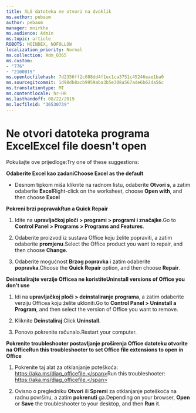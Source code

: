 ```yaml
---
title: XLS datoteka ne otvori na dvoklik
ms.author: pebaum
author: pebaum
manager: mnirkhe
ms.audience: Admin
ms.topic: article
ROBOTS: NOINDEX, NOFOLLOW
localization_priority: Normal
ms.collection: Adm_O365
ms.custom:
- "776"
- "2100015"
ms.openlocfilehash: 7d2356ff2c688dd4f1ec1ca3751c45246eae1ba0
ms.sourcegitcommit: 1d98db8acb9959aba3b5e308a567ade6b62da56c
ms.translationtype: MT
ms.contentlocale: hr-HR
ms.lasthandoff: 08/22/2019
ms.locfileid: "36530739"
---
```

# <a name="excel-file-doesnt-open"></a><span data-ttu-id="31541-102">Ne otvori datoteka programa Excel</span><span class="sxs-lookup"><span data-stu-id="31541-102">Excel file doesn't open</span></span>

<span data-ttu-id="31541-103">Pokušajte ove prijedloge:</span><span class="sxs-lookup"><span data-stu-id="31541-103">Try one of these suggestions:</span></span>

<span data-ttu-id="31541-104">**Odaberite Excel kao zadani**</span><span class="sxs-lookup"><span data-stu-id="31541-104">**Choose Excel as the default**</span></span>

* <span data-ttu-id="31541-105">Desnom tipkom miša kliknite na radnom listu, odaberite **Otvori s**, a zatim odaberite **Excel**</span><span class="sxs-lookup"><span data-stu-id="31541-105">Right-click on the worksheet, choose **Open with**, and then choose **Excel**</span></span>

<span data-ttu-id="31541-106">**Pokreni brzi popravak**</span><span class="sxs-lookup"><span data-stu-id="31541-106">**Run a Quick Repair**</span></span>

1. <span data-ttu-id="31541-107">Idite na **upravljačkoj ploči > programi > programi i značajke**.</span><span class="sxs-lookup"><span data-stu-id="31541-107">Go to **Control Panel > Programs > Programs and Features**.</span></span>

2. <span data-ttu-id="31541-108">Odaberite proizvod iz sustava Office koju želite popraviti, a zatim odaberite **promjenu**.</span><span class="sxs-lookup"><span data-stu-id="31541-108">Select the Office product you want to repair, and then choose **Change**.</span></span>

3. <span data-ttu-id="31541-109">Odaberite mogućnost **Brzog popravka** i zatim odaberite **popravka**.</span><span class="sxs-lookup"><span data-stu-id="31541-109">Choose the **Quick Repair** option, and then choose **Repair**.</span></span>

<span data-ttu-id="31541-110">**Deinstalirajte verzije Officea ne koristite**</span><span class="sxs-lookup"><span data-stu-id="31541-110">**Uninstall versions of Office you don't use**</span></span>

1. <span data-ttu-id="31541-111">Idi na **upravljačkoj ploči > deinstaliranje programa**, a zatim odaberite verziju Officea koju želite ukloniti.</span><span class="sxs-lookup"><span data-stu-id="31541-111">Go to **Control Panel > Uninstall a Program**, and then select the version of Office you want to remove.</span></span>

2. <span data-ttu-id="31541-112">Kliknite **Deinstaliraj**.</span><span class="sxs-lookup"><span data-stu-id="31541-112">Click **Uninstall**.</span></span>

3. <span data-ttu-id="31541-113">Ponovo pokrenite računalo.</span><span class="sxs-lookup"><span data-stu-id="31541-113">Restart your computer.</span></span>

<span data-ttu-id="31541-114">**Pokrenite troubleshooter postavljanje proširenja Office datoteku otvorite na Office**</span><span class="sxs-lookup"><span data-stu-id="31541-114">**Run this troubleshooter to set Office file extensions to open in Office**</span></span>

1. <span data-ttu-id="31541-115">Pokrenite taj alat za otklanjanje poteškoća: https://aka.ms/diag_officefile.</span><span class="sxs-lookup"><span data-stu-id="31541-115">Run this troubleshooter: https://aka.ms/diag_officefile.</span></span>

2. <span data-ttu-id="31541-116">Ovisno o pregledniku **Otvori** ili **Spremi** za otklanjanje poteškoća na radnu površinu, a zatim **pokrenuti** ga.</span><span class="sxs-lookup"><span data-stu-id="31541-116">Depending on your browser, **Open** or **Save** the troubleshooter to your desktop, and then **Run** it.</span></span>
